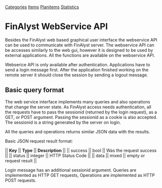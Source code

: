 <a class="apilink" href="categoryapi.html">Categories</a>
<a class="apilink" href="itemapi.html">Items</a>
<a class="apilink" href="planitemapi.html">Planitems</a>
<a class="apilink" href="statisticsapi.html">Statistics</a>

# FinAlyst WebService API

Besides the FinAlyst web based graphical user interface the webservice API
can be used to communicate with FinAlyst server.
The webservice API can be accesses similarly to the web gui, however it is
designed to be used by external applications. All the functions are available
on the webservice API.

Webserice API is only available after authentication. Applications have to send
a login message first. After the application finished working on the remote
server it should close the session by sending a logout message.

## Basic query format

The web service interface implements many queries and also operations that
change the server state. As FinAlyst access needs authentication, all the
requests have to pass the sessionid (returned by the login request), as a GET,
or POST argument. Passing the sessionid as a cookie is also accepted.
The sessionid is a string generated by the server on login.

All the queries and operations returns similar JSON data with the results.

Basic JSON request result format:

|| **Key**      || **Type**     || **Description**              ||
|| success      || bool         || Was the request success      ||
|| status       || integer      || HTTP Status Code             ||
|| data         || mixed        || empty or request result      ||

Login message has an additional sessionid argument.
Queries are implemented as HTTP GET requests, Operations are implemented as
HTTP POST requests.

